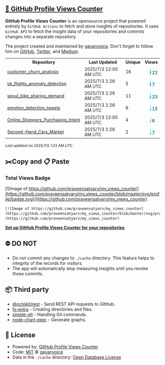 ## [🚀 GitHub Profile Views Counter](https://github.com/gayanvoice/github-profile-views-counter)
**GitHub Profile Views Counter** is an opensource project that powered entirely by  `GitHub Actions` to fetch and store insights of repositories.
It uses `GitHub API` to fetch the insight data of your repositories and commits changes into a separate repository.

The project created and maintained by [gayanvoice](https://github.com/gayanvoice). Don't forget to follow him on [GitHub](https://github.com/gayanvoice), [Twitter](https://twitter.com/gayanvoice), and [Medium](https://gayanvoice.medium.com/).

<table>
	<tr>
		<th>
			Repository
		</th>
		<th>
			Last Updated
		</th>
		<th>
			Unique
		</th>
		<th>
			Views
		</th>
	</tr>
	<tr>
		<td>
			<a href="https://github.com/praveensatyarv/my_views_counter/tree/master/readme/977643454/year.md">
				customer_churn_analysis
			</a>
		</td>
		<td>
			2025/7/3 12:00 AM UTC
		</td>
		<td>
			16
		</td>
		<td>
			<img alt="Response time graph" src="https://github.com/praveensatyarv/my_views_counter/raw/master/graph/977643454/small/year.png" height="20"> 22
		</td>
	</tr>
	<tr>
		<td>
			<a href="https://github.com/praveensatyarv/my_views_counter/tree/master/readme/915952192/year.md">
				uk_flights_anomaly_detection
			</a>
		</td>
		<td>
			2025/7/3 1:26 AM UTC
		</td>
		<td>
			5
		</td>
		<td>
			<img alt="Response time graph" src="https://github.com/praveensatyarv/my_views_counter/raw/master/graph/915952192/small/year.png" height="20"> 7
		</td>
	</tr>
	<tr>
		<td>
			<a href="https://github.com/praveensatyarv/my_views_counter/tree/master/readme/912692323/year.md">
				seoul_bike_sharing_demand
			</a>
		</td>
		<td>
			2025/7/3 1:26 AM UTC
		</td>
		<td>
			11
		</td>
		<td>
			<img alt="Response time graph" src="https://github.com/praveensatyarv/my_views_counter/raw/master/graph/912692323/small/year.png" height="20"> 23
		</td>
	</tr>
	<tr>
		<td>
			<a href="https://github.com/praveensatyarv/my_views_counter/tree/master/readme/911202533/year.md">
				emotion_detection_tweets
			</a>
		</td>
		<td>
			2025/7/3 1:26 AM UTC
		</td>
		<td>
			6
		</td>
		<td>
			<img alt="Response time graph" src="https://github.com/praveensatyarv/my_views_counter/raw/master/graph/911202533/small/year.png" height="20"> 15
		</td>
	</tr>
	<tr>
		<td>
			<a href="https://github.com/praveensatyarv/my_views_counter/tree/master/readme/893198540/year.md">
				Online_Shoppers_Purchasing_Intent
			</a>
		</td>
		<td>
			2025/7/3 12:00 AM UTC
		</td>
		<td>
			4
		</td>
		<td>
			<img alt="Response time graph" src="https://github.com/praveensatyarv/my_views_counter/raw/master/graph/893198540/small/year.png" height="20"> 6
		</td>
	</tr>
	<tr>
		<td>
			<a href="https://github.com/praveensatyarv/my_views_counter/tree/master/readme/886172486/year.md">
				Second-Hand_Cars_Market
			</a>
		</td>
		<td>
			2025/7/3 1:26 AM UTC
		</td>
		<td>
			2
		</td>
		<td>
			<img alt="Response time graph" src="https://github.com/praveensatyarv/my_views_counter/raw/master/graph/886172486/small/year.png" height="20"> 7
		</td>
	</tr>
</table>

<small><i>Last updated on 2025/7/5 1:23 AM UTC</i></small>

## ✂️Copy and 📋 Paste
### Total Views Badge
[![Image of https://github.com/praveensatyarv/my_views_counter](https://github.com/praveensatyarv/my_views_counter/blob/master/svg/profile/badge.svg)](https://github.com/praveensatyarv/my_views_counter)

```readme
[![Image of https://github.com/praveensatyarv/my_views_counter](https://github.com/praveensatyarv/my_views_counter/blob/master/svg/profile/badge.svg)](https://github.com/praveensatyarv/my_views_counter)
```
[**Set up GitHub Profile Views Counter for your repositories**](https://github.com/gayanvoice/github-profile-views-counter)
## ⛔ DO NOT
- Do not commit any changes to `./cache` directory. This feature helps to integrity of the records for visitors.
- The app will automatically stop measuring insights until you revoke those commits.
## 📦 Third party

- [@octokit/rest](https://www.npmjs.com/package/@octokit/rest) - Send REST API requests to GitHub.
- [fs-extra](https://www.npmjs.com/package/fs-extra) - Creating directories and files.
- [simple-git](https://www.npmjs.com/package/simple-git) - Handling Git commands.
- [node-chart-exec](https://www.npmjs.com/package/node-chart-exec) - Generate graphs.
## 📄 License
- Powered by: [GitHub Profile Views Counter](https://github.com/gayanvoice/github-profile-views-counter)
- Code: [MIT](./LICENSE) © [gayanvoice](https://github.com/gayanvoice)
- Data in the `./cache` directory: [Open Database License](https://opendatacommons.org/licenses/odbl/1-0/)